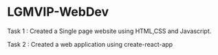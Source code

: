 # LGMVIP-WebDev

Task 1 : Created a Single page website using HTML,CSS and Javascript.

Task 2 : Created a web application using create-react-app
